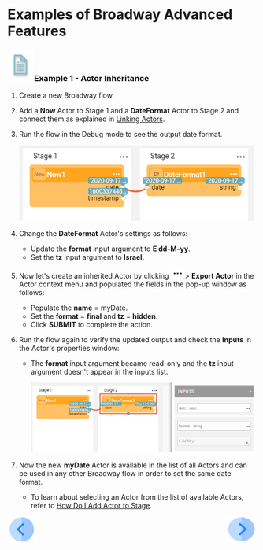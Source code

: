 # Examples of Broadway Advanced Features

### ![info](/academy/images/example.png)Example 1 - Actor Inheritance

1. Create a new Broadway flow.

2. Add a **Now** Actor to Stage 1 and a **DateFormat** Actor to Stage 2 and connect them as explained in [Linking Actors](/articles/19_Broadway/07_broadway_flow_linking_actors.md). 

3. Run the flow in the Debug mode to see the output date format. 

   ![1](images/15_ex1.PNG)

4. Change the **DateFormat** Actor's settings as follows:

   * Update the **format** input argument to **E dd-M-yy**.
   * Set the **tz** input argument to **Israel**. 

5. Now let's create an inherited Actor by clicking ![dots](images/three_dots_icon.png)> **Export Actor** in the Actor context menu and populated the fields in the pop-up window as follows:

   * Populate the **name** = myDate.
   * Set the **format** = **final** and **tz** = **hidden**.
   * Click **SUBMIT** to complete the action.

6. Run the flow again to verify the updated output and check the **Inputs** in the Actor's properties window:

   * The **format** input argument became read-only and the **tz** input argument doesn't appear in the inputs list.

     ![2](images/15_ex2.PNG)

7. Now the new **myDate** Actor is available in the list of all Actors and can be used in any other Broadway flow in order to set the same date format. 

   * To learn about selecting an Actor from the list of available Actors, refer to [How Do I Add Actor to Stage](articles/19_Broadway/03_broadway_actor.md#how-do-i-add-actor-to-stage).



[![Previous](/articles/images/Previous.png)](14_broadway_advanced_features.md)[<img align="right" width="60" height="54" src="/articles/images/Next.png">](16_broadway_advanced_features_example2.md)

